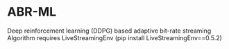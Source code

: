 # ABR-ML
Deep reinforcement learning (DDPG) based adaptive bit-rate streaming Algorithm
requires LiveStreamingEnv (pip install LiveStreamingEnv==0.5.2)
